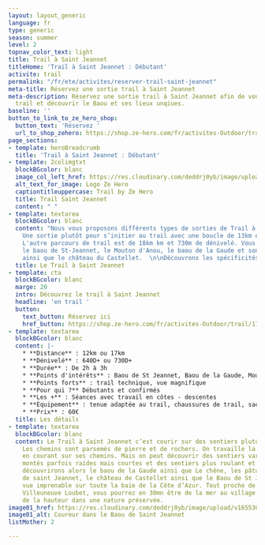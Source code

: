 ```yaml
---
layout: layout_generic
language: fr
type: generic
season: summer
level: 2
topnav_color_text: light
title: Trail à Saint Jeannet
titleHome: 'Trail à Saint Jeannet : Débutant'
activite: trail
permalink: "/fr/ete/activites/reserver-trail-saint-jeannet"
meta-title: Réservez une sortie trail à Saint Jeannet
meta-description: Réservez une sortie trail à Saint Jeannet afin de vous initier au
  trail et découvrir le Baou et ses lieux unqiues.
baseline: ''
button_to_link_to_ze_hero_shop:
  button_text: 'Réservez '
  url_to_shop_zehero: https://shop.ze-hero.com/fr/activites-Outdoor/trail/17600-trail-matin-st-jeannet-ze-hero-yann-alarcon
page_sections:
- template: heroBreadcrumb
  title: 'Trail à Saint Jeannet : Débutant'
- template: 2colimgtxt
  blockBGcolor: blanc
  image_col_left_href: https://res.cloudinary.com/deddrj0yb/image/upload/v1640094644/website/logo/Sur%20fond%20clair/logo-ze-hero-horizontal_4_a3dhvk.png
  alt_text_for_image: Logo Ze Hero
  captiontitleuppercase: Trail by Ze Hero
  title: Trail Saint Jeannet
  content: " "
- template: textarea
  blockBGcolor: blanc
  content: "Nous vous proposons différents types de sorties de Trail à Saint Jeannet.
    Une sortie plutôt pour s’initier au trail avec une boucle de 13km et 640m de dénivelé.
    L'autre parcours de trail est de 18km km et 730m de dénivelé. Vous découvrirez
    le baou de St-Jeannet, le Mouton d'Anou, le baou de la Gaude et son chêne immense
    ainsi que le château du Castellet.  \n\nDécouvrons les spécificités :"
  title: Le Trail à Saint Jeannet
- template: cta
  blockBGcolor: blanc
  marge: 20
  intro: Découvrez le trail à Saint Jeannet
  headline: 'en trail '
  button:
    text_button: Réservez ici
    href_button: https://shop.ze-hero.com/fr/activites-Outdoor/trail/17600-trail-matin-st-jeannet-ze-hero-yann-alarcon
- template: textarea
  blockBGcolor: blanc
  content: |-
    * **Distance** : 12km ou 17km
    * **Dénivelé** : 640D+ ou 730D+
    * **Durée** : De 2h à 3h
    * **Points d'intérêts** : Baou de St Jeannet, Baou de la Gaude, Mouton d'Anou, le Gros chêne, le château du Castellet
    * **Points forts** : trail technique, vue magnifique
    * **Pour qui ?** Débutants et confirmés
    * **Les +** : Séances avec travail en côtes - descentes
    * **Équipement** : tenue adaptée au trail, chaussures de trail, sac ou ceinture de portage avec flasques d’eau (2 fois 500ml ou plus) + réserve alimentaire et coupe vent.
    * **Prix** : 60€
  title: Les détails
- template: textarea
  blockBGcolor: blanc
  content: Le Trail à Saint Jeannet c’est courir sur des sentiers plutôt techniques.
    Les chemins sont parsemés de pierre et de rochers. On travaille la proprioception
    en courant sur ses chemins. Mais on peut découvrir des sentiers variés avec des
    montés parfois raides mais courtes et des sentiers plus roulant et joueurs. Nous
    découvrirons alors le baou de la Gaude ainsi que Le chêne, les pâturages des moutons
    de saint Jeannet, le château de Castellet ainsi que le Baou de St Jeannet et sa
    vue imprenable sur toute la baie de la Côte d’Azur. Tout proche de Nice et de
    Villeuneuve Loubet, vous pourrez en 30mn être de la mer au village afin de prendre
    de la hauteur dans une nature préservée.
image01_href: https://res.cloudinary.com/deddrj0yb/image/upload/v1655304660/website/summer/IMG_9228.jpg
image01_alt: Coureur dans le Baou de Saint Jeannet
listMother: 2

---
```

